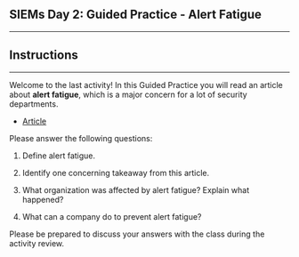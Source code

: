 ## SIEMs Day 2: Guided Practice - Alert Fatigue
--------

## Instructions

-------

Welcome to the last activity! In this Guided Practice you will read an article about **alert fatigue**, which is a major concern for a lot of security departments. 

* [Article](https://www.skyhighnetworks.com/cloud-security-blog/alert-fatigue-31-9-of-it-security-professionals-ignore-alerts/) 

Please answer the following questions:

1. Define alert fatigue. 
   
2. Identify one concerning takeaway from this article. 
   
3. What organization was affected by alert fatigue? Explain what happened? 
	
4. What can a company do to prevent alert fatigue? 

Please be prepared to discuss your answers with the class during the activity review.
